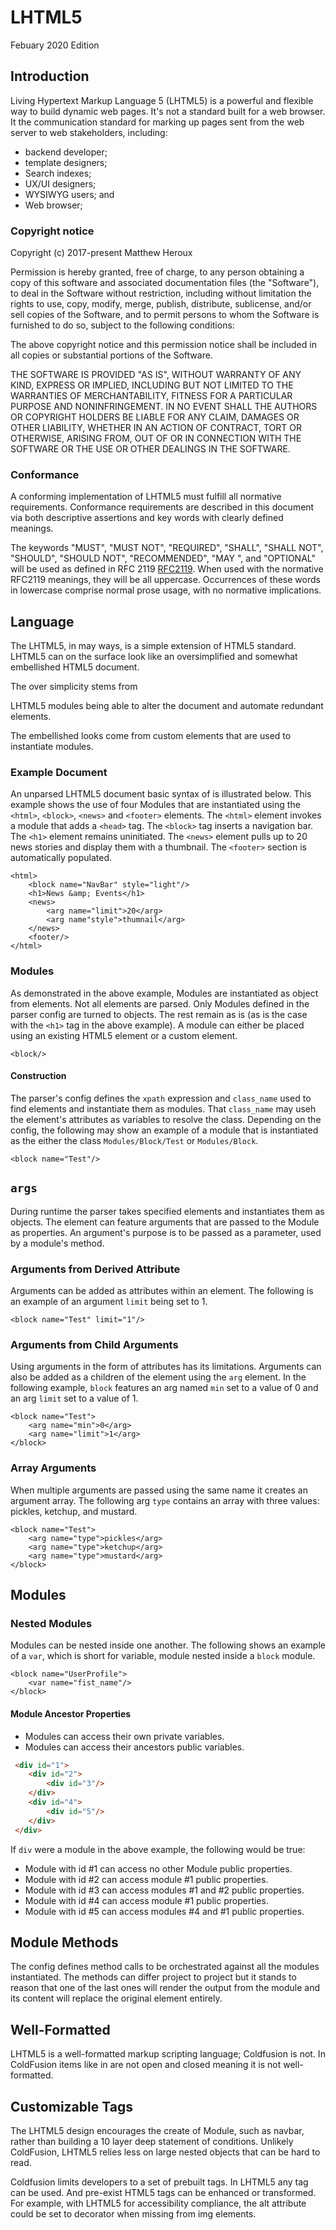 # LHTML5

Febuary 2020 Edition

## Introduction
Living Hypertext Markup Language 5 (LHTML5) is a powerful and flexible way to build dynamic web pages. It's not a standard built for a web browser. It the communication standard for marking up pages sent from the web server to web stakeholders, including:
 + backend developer;
 + template designers;
 + Search indexes;
 + UX/UI designers;
 + WYSIWYG users; and
 + Web browser;
 
### Copyright notice
Copyright (c) 2017-present Matthew Heroux

Permission is hereby granted, free of charge, to any person obtaining a copy
of this software and associated documentation files (the "Software"), to deal
in the Software without restriction, including without limitation the rights
to use, copy, modify, merge, publish, distribute, sublicense, and/or sell
copies of the Software, and to permit persons to whom the Software is
furnished to do so, subject to the following conditions:

The above copyright notice and this permission notice shall be included in
all copies or substantial portions of the Software.

THE SOFTWARE IS PROVIDED "AS IS", WITHOUT WARRANTY OF ANY KIND, EXPRESS OR
IMPLIED, INCLUDING BUT NOT LIMITED TO THE WARRANTIES OF MERCHANTABILITY,
FITNESS FOR A PARTICULAR PURPOSE AND NONINFRINGEMENT. IN NO EVENT SHALL THE
AUTHORS OR COPYRIGHT HOLDERS BE LIABLE FOR ANY CLAIM, DAMAGES OR OTHER
LIABILITY, WHETHER IN AN ACTION OF CONTRACT, TORT OR OTHERWISE, ARISING FROM,
OUT OF OR IN CONNECTION WITH THE SOFTWARE OR THE USE OR OTHER DEALINGS IN
THE SOFTWARE.

### Conformance
A conforming implementation of LHTML5 must fulfill all normative requirements. Conformance requirements are described in this document via both descriptive assertions and key words with clearly defined meanings.

The keywords "MUST", "MUST NOT", "REQUIRED", "SHALL", "SHALL NOT", "SHOULD", "SHOULD NOT", "RECOMMENDED", "MAY ", and "OPTIONAL" will be used as defined in RFC 2119 [RFC2119](https://www.w3.org/TR/2004/WD-qaframe-spec-20040830/#RFC2119). When used with the normative RFC2119 meanings, they will be all uppercase. Occurrences of these words in lowercase comprise normal prose usage, with no normative implications.

## Language
The LHTML5, in may ways, is a simple extension of HTML5 standard. LHTML5 can on the surface look like an oversimplified and somewhat embellished HTML5 document. 

The over simplicity stems from 

LHTML5 modules being able to alter the document and automate redundant elements. 

The embellished looks come from custom elements that are used to instantiate modules. 

### Example Document
An unparsed LHTML5 document basic syntax of is illustrated below. This example shows the use of four Modules that are instantiated using the `<html>`, `<block>`, `<news>` and `<footer>` elements. The `<html>` element invokes a module that adds a `<head>` tag. The `<block>` tag inserts a navigation bar. The `<h1>` element remains uninitiated. The `<news>` element pulls up to 20 news stories and display them with a thumbnail. The `<footer>` section is automatically populated.   

```html5
<html>
    <block name="NavBar" style="light"/>
    <h1>News &amp; Events</h1>
    <news>
        <arg name="limit">20</arg>
        <arg name"style">thumnail</arg>
    </news>
    <footer/>
</html>
```

### Modules
As demonstrated in the above example, Modules are instantiated as object from elements. Not all elements are parsed. Only Modules defined in the parser config are turned to objects. The rest remain as is (as is the case with the `<h1>` tag in the above example). A module can either be placed using an existing HTML5 element or a custom element. 
```html5
<block/>
```

#### Construction
The parser's config defines the `xpath` expression and `class_name` used to find elements and instantiate them as modules. That `class_name` may useh the element's attributes as variables to resolve the class. Depending on the config, the following may show an example of a module that is instantiated as the either the class `Modules/Block/Test` or `Modules/Block`.

```html5
<block name="Test"/>
```

## `args`
During runtime the parser takes specified elements and instantiates them as objects. The element can feature arguments that are passed to the Module as properties. An argument's purpose is to be passed as a parameter, used by a module's method.

### Arguments from Derived Attribute 
Arguments can be added as attributes within an element. The following is an example of an argument `limit` being set to 1.
```lhtml5
<block name="Test" limit="1"/>
```

### Arguments from Child Arguments
Using arguments in the form of attributes has its limitations. Arguments can also be added as a children of the element using the `arg` element. In the following example, `block` features an arg named `min` set to a value of 0 and an arg `limit` set to a value of 1. 
```lhtml5
<block name="Test">
    <arg name="min">0</arg>
    <arg name="limit">1</arg>
</block>
```
### Array Arguments
When multiple arguments are passed using the same name it creates an argument array. The following arg `type` contains an array with three values: pickles, ketchup, and mustard.
```lhtml5
<block name="Test">
    <arg name="type">pickles</arg>
    <arg name="type">ketchup</arg>
    <arg name="type">mustard</arg>
</block>
```

## Modules
### Nested Modules
Modules can be nested inside one another. The following shows an example of a `var`, which is short for variable, module nested inside a `block` module.
```html5
<block name="UserProfile">
    <var name="fist_name"/>
</block>
```

#### Module Ancestor Properties
+ Modules can access their own private variables. 
+ Modules can access their ancestors public variables.

```HTML
 <div id="1">
 	<div id="2">
 		<div id="3"/>
 	</div>
 	<div id="4">
 		<div id="5"/>
 	</div>
 </div>
```
If `div` were a module in the above example, the following would be true:
* Module with id #1 can access no other Module public properties. 
* Module with id #2 can access module #1 public properties.
* Module with id #3 can access modules #1 and #2 public properties.
* Module with id #4 can access module #1 public properties.
* Module with id #5 can access modules #4 and #1 public properties.

## Module Methods
The config defines method calls to be orchestrated against all the modules instantiated. The methods can differ project to project but it stands to reason that one of the last ones will render the output from the module and its content will replace the original element entirely.

## Well-Formatted
LHTML5 is a well-formatted markup scripting language; Coldfusion is not. In ColdFusion items like <cfelse> in <cfif><cfelse></cfif> are not open and closed meaning it is not well-formatted. 

## Customizable Tags
The LHTML5 design encourages the create of Module, such as navbar, rather than building a 10 layer deep statement of conditions. Unlikely ColdFusion, LHTML5 relies less on large nested objects that can be hard to read.

Coldfusion limits developers to a set of prebuilt tags. In LHTML5 any tag can be used. And pre-exist HTML5 tags can be enhanced or transformed. For example, with LHTML5 for accessibility compliance, the alt attribute could be set to decorator when missing from img elements.